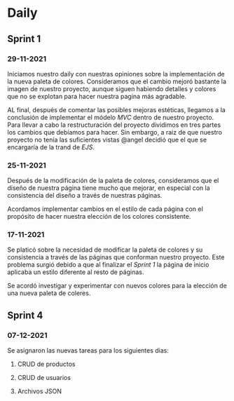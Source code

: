 # Daily

## Sprint 1

### 29-11-2021
Iniciamos nuestro daily con nuestras opiniones sobre la implementación de la nueva paleta de colores. Consideramos que el cambio mejoró bastante la imagen de nuestro proyecto, aunque siguen habiendo detalles y colores que no se explotan para hacer nuestra pagina más agradable.

AL final, después de comentar las posibles mejoras estéticas, llegamos a la  conclusión de implementar el módelo *MVC* dentro de nuestro proyecto. Para llevar a cabo la restructuración del proyecto dividimos en tres partes los cambios que debíamos para hacer. Sin embargo, a raiz de que nuestro proyecto no tenía las suficientes vistas @angel decidió que el que se encargaría de la trand de *EJS*.

### 25-11-2021
Después de la modificación de la paleta de colores, consideramos que el diseño de nuestra página tiene mucho que mejorar, en especial con la consistencia del diseño a través de nuestras páginas.

Acordamos implementar cambios en el estilo de cada página con el propósito de hacer nuestra elección de los colores consistente.

### 17-11-2021
Se platicó sobre la necesidad de modificar la paleta de colores y su consistencia a través de las páginas que conforman nuestro proyecto. Este problema surgió debido a que al finalizar el *Sprint 1* la página de inicio aplicaba un estilo diferente al resto de páginas.

Se acordó investigar y experimentar con nuevos colores para la elección de una nueva paleta de coleres.

## Sprint 4

### 07-12-2021

Se asignaron las nuevas tareas para los siguientes dias: 

1. CRUD de productos

2.  CRUD de usuarios

3. Archivos JSON

   

